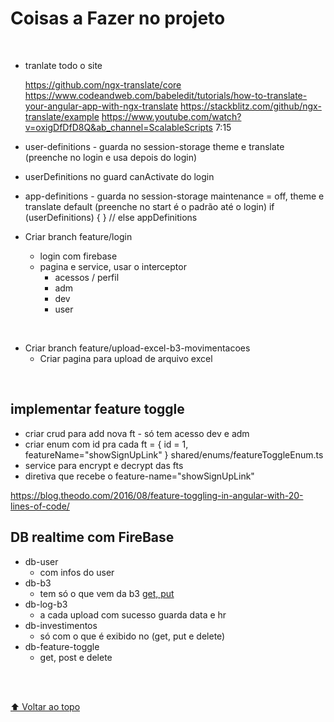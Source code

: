 # Coisas a Fazer no projeto

<br>

- tranlate todo o site

  https://github.com/ngx-translate/core
  https://www.codeandweb.com/babeledit/tutorials/how-to-translate-your-angular-app-with-ngx-translate
  https://stackblitz.com/github/ngx-translate/example
  https://www.youtube.com/watch?v=oxigDfDfD8Q&ab_channel=ScalableScripts 7:15

- user-definitions - guarda no session-storage theme e translate (preenche no login e usa depois do login)
- userDefinitions no guard canActivate do login

- app-definitions - guarda no session-storage maintenance = off, theme e translate default (preenche no start é o padrão até o login)
  if (userDefinitions) { } // else appDefinitions
  <br>

- Criar branch feature/login
  - login com firebase
  - pagina e service, usar o interceptor
    - acessos / perfil
    - adm
    - dev
    - user

<br>

- Criar branch feature/upload-excel-b3-movimentacoes
  - Criar pagina para upload de arquivo excel

<br>

## implementar feature toggle

- criar crud para add nova ft - só tem acesso dev e adm
- criar enum com id pra cada ft = { id = 1, featureName="showSignUpLink" } shared/enums/featureToggleEnum.ts
- service para encrypt e decrypt das fts
- diretiva que recebe o feature-name="showSignUpLink"

https://blog.theodo.com/2016/08/feature-toggling-in-angular-with-20-lines-of-code/

## DB realtime com FireBase

- db-user
  - com infos do user
- db-b3
  - tem só o que vem da b3 [get, put](upload-b3)
- db-log-b3
  - a cada upload com sucesso guarda data e hr
- db-investimentos
  - só com o que é exibido no (get, put e delete)
- db-feature-toggle
  - get, post e delete

<br>
<br>

[⬆ Voltar ao topo](#coisas-a-fazer-no-projeto)<br>
